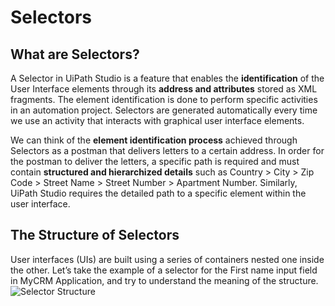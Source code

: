 # Selectors
## What are Selectors?
A Selector in UiPath Studio is a feature that enables the **identification** of the User Interface elements through its **address and attributes** stored as XML fragments. The element identification is done to perform specific activities in an automation project. Selectors are generated automatically every time we use an activity that interacts with graphical user interface elements.

We can think of the **element identification process** achieved through Selectors as a postman that delivers letters to a certain address. In order for the postman to deliver the letters, a specific path is required and must contain **structured and hierarchized details** such as Country > City > Zip Code > Street Name > Street Number > Apartment Number. Similarly, UiPath Studio requires the detailed path to a specific element within the user interface.

## The Structure of Selectors
User interfaces (UIs) are built using a series of containers nested one inside the other. Let’s take the example of a selector for the First name input field in MyCRM Application, and try to understand the meaning of the structure.
![Selector Structure](assets/Ckwm6E49rTsaa_vG_ggIDmh7P1RvAu1Zj.png "Selector Structure")